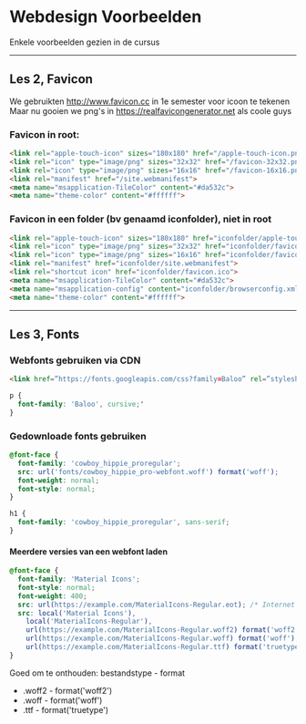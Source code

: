 # Webdesign Voorbeelden
Enkele voorbeelden gezien in de cursus

___

## Les 2, Favicon
We gebruikten http://www.favicon.cc in 1e semester voor icoon te tekenen
Maar nu gooien we png's in https://realfavicongenerator.net als coole guys

### Favicon in root:
```html
<link rel="apple-touch-icon" sizes="180x180" href="/apple-touch-icon.png">
<link rel="icon" type="image/png" sizes="32x32" href="/favicon-32x32.png">
<link rel="icon" type="image/png" sizes="16x16" href="/favicon-16x16.png">
<link rel="manifest" href="/site.webmanifest">
<meta name="msapplication-TileColor" content="#da532c">
<meta name="theme-color" content="#ffffff">
```

### Favicon in een folder (bv genaamd iconfolder), niet in root
```html
<link rel="apple-touch-icon" sizes="180x180" href="iconfolder/apple-touch-icon.png">
<link rel="icon" type="image/png" sizes="32x32" href="iconfolder/favicon-32x32.png">
<link rel="icon" type="image/png" sizes="16x16" href="iconfolder/favicon-16x16.png">
<link rel="manifest" href="iconfolder/site.webmanifest">
<link rel="shortcut icon" href="iconfolder/favicon.ico">
<meta name="msapplication-TileColor" content="#da532c">
<meta name="msapplication-config" content="iconfolder/browserconfig.xml">
<meta name="theme-color" content="#ffffff">
```

___

## Les 3, Fonts

### Webfonts gebruiken via CDN
```html
<link href=”https://fonts.googleapis.com/css?family=Baloo” rel=”stylesheet”>
```
```css
p {
  font-family: 'Baloo', cursive;'
}
```

### Gedownloade fonts gebruiken
```css
@font-face {
  font-family: 'cowboy_hippie_proregular';
  src: url('fonts/cowboy_hippie_pro-webfont.woff') format('woff');
  font-weight: normal;
  font-style: normal;
}

h1 {
  font-family: 'cowboy_hippie_proregular', sans-serif;
}
```

#### Meerdere versies van een webfont laden
```css
@font-face {
  font-family: 'Material Icons';
  font-style: normal;
  font-weight: 400;
  src: url(https://example.com/MaterialIcons-Regular.eot); /* Internet Explorer 6-8 */
  src: local('Material Icons'),
    local('MaterialIcons-Regular'),
    url(https://example.com/MaterialIcons-Regular.woff2) format('woff2'),
    url(https://example.com/MaterialIcons-Regular.woff) format('woff'),
    url(https://example.com/MaterialIcons-Regular.ttf) format('truetype');
}
```
Goed om te onthouden: bestandstype - format
- .woff2 - format('woff2')
- .woff - format('woff')
- .ttf - format('truetype')





